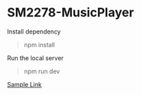# SM2278-MusicPlayer
Install dependency  
>npm install

Run the local server  
>npm run dev

[Sample Link](https://glanceman.github.io/MusicPlayer/)

